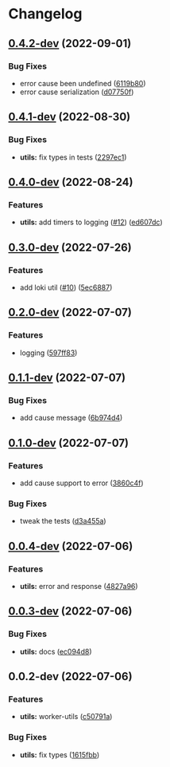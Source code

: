 # Changelog

## [0.4.2-dev](https://github.com/web3-storage/workers/compare/worker-utils-v0.4.1-dev...worker-utils-v0.4.2-dev) (2022-09-01)


### Bug Fixes

* error cause been undefined ([6119b80](https://github.com/web3-storage/workers/commit/6119b801c8a8b3da8d473ad8da79b0e0d0cc6e17))
* error cause serialization ([d07750f](https://github.com/web3-storage/workers/commit/d07750f3f76a728d4a1be17455c6262ffd7d1724))

## [0.4.1-dev](https://github.com/web3-storage/workers/compare/worker-utils-v0.4.0-dev...worker-utils-v0.4.1-dev) (2022-08-30)


### Bug Fixes

* **utils:** fix types in tests ([2297ec1](https://github.com/web3-storage/workers/commit/2297ec1e05dde0c1605580fa3f5a0e130b4c5bc0))

## [0.4.0-dev](https://github.com/web3-storage/workers/compare/worker-utils-v0.3.0-dev...worker-utils-v0.4.0-dev) (2022-08-24)


### Features

* **utils:** add timers to logging ([#12](https://github.com/web3-storage/workers/issues/12)) ([ed607dc](https://github.com/web3-storage/workers/commit/ed607dcd3b69b9e277ee773e56a15f0b579788f8))

## [0.3.0-dev](https://github.com/web3-storage/workers/compare/worker-utils-v0.2.0-dev...worker-utils-v0.3.0-dev) (2022-07-26)


### Features

* add loki util ([#10](https://github.com/web3-storage/workers/issues/10)) ([5ec6887](https://github.com/web3-storage/workers/commit/5ec68870b317ec820699b92d4afe45ddf7aa839a))

## [0.2.0-dev](https://github.com/web3-storage/workers/compare/worker-utils-v0.1.1-dev...worker-utils-v0.2.0-dev) (2022-07-07)


### Features

* logging ([597ff83](https://github.com/web3-storage/workers/commit/597ff839ec3eabc4178f63a0cdbc516c00c5515e))

## [0.1.1-dev](https://github.com/web3-storage/workers/compare/worker-utils-v0.1.0-dev...worker-utils-v0.1.1-dev) (2022-07-07)


### Bug Fixes

* add cause message ([6b974d4](https://github.com/web3-storage/workers/commit/6b974d4c2fdeea662ac294631317805b7b80d9e3))

## [0.1.0-dev](https://github.com/web3-storage/workers/compare/worker-utils-v0.0.4-dev...worker-utils-v0.1.0-dev) (2022-07-07)


### Features

* add cause support to error ([3860c4f](https://github.com/web3-storage/workers/commit/3860c4f897cd3f57938cd0197b5dc5278acabbcd))


### Bug Fixes

* tweak the tests ([d3a455a](https://github.com/web3-storage/workers/commit/d3a455adea0bac6a157a579c1d02a78c9cc20b9f))

## [0.0.4-dev](https://github.com/web3-storage/workers/compare/worker-utils-v0.0.3-dev...worker-utils-v0.0.4-dev) (2022-07-06)


### Features

* **utils:** error and response ([4827a96](https://github.com/web3-storage/workers/commit/4827a96d3a09e94223a6359b811b41e4723ac4e9))

## [0.0.3-dev](https://github.com/web3-storage/workers/compare/worker-utils-v0.0.2-dev...worker-utils-v0.0.3-dev) (2022-07-06)


### Bug Fixes

* **utils:** docs ([ec094d8](https://github.com/web3-storage/workers/commit/ec094d87a5c7f2d87f875156dbf150602a7a948c))

## 0.0.2-dev (2022-07-06)


### Features

* **utils:** worker-utils ([c50791a](https://github.com/web3-storage/workers/commit/c50791a7d550f04c9be0bb6e2bde085630ee9f39))


### Bug Fixes

* **utils:** fix types ([1615fbb](https://github.com/web3-storage/workers/commit/1615fbb5d691fca22c60fd44d871a18af88137a1))
